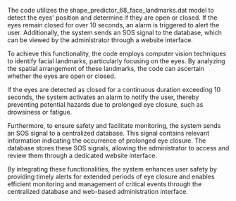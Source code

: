 The code utilizes the shape_predictor_68_face_landmarks.dat model to detect the eyes' position and determine if they are open or closed. If the eyes remain closed for over 10 seconds, an alarm is triggered to alert the user. Additionally, the system sends an SOS signal to the database, which can be viewed by the administrator through a website interface.

To achieve this functionality, the code employs computer vision techniques to identify facial landmarks, particularly focusing on the eyes. By analyzing the spatial arrangement of these landmarks, the code can ascertain whether the eyes are open or closed.

If the eyes are detected as closed for a continuous duration exceeding 10 seconds, the system activates an alarm to notify the user, thereby preventing potential hazards due to prolonged eye closure, such as drowsiness or fatigue.

Furthermore, to ensure safety and facilitate monitoring, the system sends an SOS signal to a centralized database. This signal contains relevant information indicating the occurrence of prolonged eye closure. The database stores these SOS signals, allowing the administrator to access and review them through a dedicated website interface.

By integrating these functionalities, the system enhances user safety by providing timely alerts for extended periods of eye closure and enables efficient monitoring and management of critical events through the centralized database and web-based administration interface.
